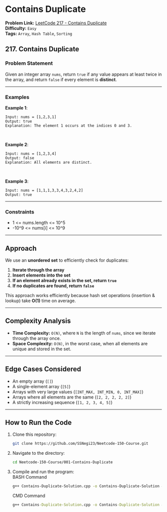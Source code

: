 # Contains Duplicate

**Problem Link:** [LeetCode 217 - Contains Duplicate](https://leetcode.com/problems/contains-duplicate/description/)  
**Difficulty:** `Easy`  
**Tags:** `Array`, `Hash Table`, `Sorting`

## 217. Contains Duplicate

### Problem Statement
Given an integer array `nums`, return `true` if any value appears at least twice in the array, and return `false` if every element is **distinct**.

<hr>

### Examples 

**Example 1**:

    Input: nums = [1,2,3,1]
    Output: true
    Explanation: The element 1 occurs at the indices 0 and 3.

<br>

**Example 2**:

    Input: nums = [1,2,3,4]
    Output: false
    Explanation: All elements are distinct.

<br>

**Example 3**:

    Input: nums = [1,1,1,3,3,4,3,2,4,2]
    Output: true

<hr>

### Constraints

- 1 <= nums.length <= 10^5
- -10^9 <= nums[i] <= 10^9

---

## **Approach**
We use an **unordered set** to efficiently check for duplicates:

1. **Iterate through the array**  
2. **Insert elements into the set**  
3. **If an element already exists in the set, return `true`**  
4. **If no duplicates are found, return `false`**

This approach works efficiently because hash set operations (insertion & lookup) take **O(1)** time on average.

---

## **Complexity Analysis**
- **Time Complexity:** `O(N)`, where `N` is the length of `nums`, since we iterate through the array once.
- **Space Complexity:** `O(N)`, in the worst case, when all elements are unique and stored in the set.

---

## **Edge Cases Considered**
- An empty array (`[]`)  
- A single-element array (`[5]`)  
- Arrays with very large values (`[INT_MAX, INT_MIN, 0, INT_MAX]`)  
- Arrays where all elements are the same (`[2, 2, 2, 2, 2]`)  
- A strictly increasing sequence (`[1, 2, 3, 4, 5]`)  

---

## **How to Run the Code**

1. Clone this repository:  
   ```bash
   git clone https://github.com/SSNegi23/Neetcode-150-Course.git
   ```

2. Navigate to the directory:
    ```bash
    cd Neetcode-150-Course/001-Contains-Duplicate
    ```

3. Compile and run the program:  
    BASH Command
    ```bash
    g++ Contains-Duplicate-Solution.cpp -o Contains-Duplicate-Solution && ./Contains-Duplicate-Solution
    ```
    CMD Command
    ```cmd
    g++ Contains-Duplicate-Solution.cpp -o Contains-Duplicate-Solution && Contains-Duplicate-Solution
    ```

